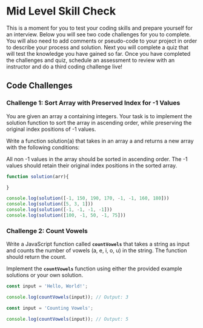 

# Mid Level Skill Check

This is a moment for you to test your coding skills and prepare yourself for an interview. Below you will see two code challenges for you to complete. You will also need to add comments or pseudo-code to your project in order to describe your process and solution. Next you will complete a quiz that will test the knowledge you have gained so far. Once you have completed the challenges and quiz, schedule an assessment to review with an instructor and do a third coding challenge live!

## Code Challenges

### Challenge 1: S**ort Array with Preserved Index for -1 Values**

You are given an array a containing integers. Your task is to implement the solution function to sort the array in ascending order, while preserving the original index positions of -1 values.

Write a function solution(a) that takes in an array a and returns a new array with the following conditions:

All non -1 values in the array should be sorted in ascending order.
The -1 values should retain their original index positions in the sorted array.

```jsx
function solution(arr){

}

console.log(solution([-1, 150, 190, 170, -1, -1, 160, 180]))
console.log(solution([5, 3, 1]))
console.log(solution([-1, -1, -1, -1]))
console.log(solution([100, -1, 50, -1, 75]))
```

### Challenge 2: **Count Vowels**

Write a JavaScript function called **`countVowels`** that takes a string as input and counts the number of vowels (a, e, i, o, u) in the string. The function should return the count.

Implement the **`countVowels`** function using either the provided example solutions or your own solution.

```jsx
const input = 'Hello, World!';

console.log(countVowels(input)); // Output: 3
```

```jsx
const input = 'Counting Vowels';

console.log(countVowels(input)); // Output: 5
```

